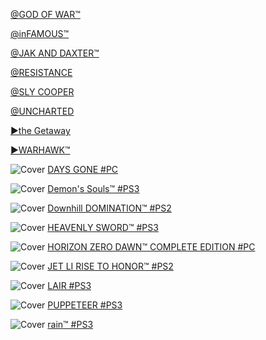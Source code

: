 <!-- 

<details>
<summary>layout: page
title: "SONY"
permalink: https://jeuxsf.github.io/JSF/sony/

</details>
  
#### hidden field with metadata

-->

[@GOD OF WAR™]()

[@inFAMOUS™]()

[@JAK AND DAXTER™]()

[@RESISTANCE]()

[@SLY COOPER]()

[@UNCHARTED]()

[►the Getaway](theGetaway.md)

[►WARHAWK™]()

![Cover](https://www.mobygames.com/images/covers/l/739516-days-gone-windows-front-cover.jpg)
[DAYS GONE #PC]()

![Cover](https://www.mobygames.com/images/covers/l/670843-demon-s-souls-playstation-3-front-cover.jpg)
[Demon's Souls™ #PS3](https://ouo.io/e9VJXn)

![Cover](https://www.mobygames.com/images/covers/l/728378-downhill-domination-playstation-2-front-cover.jpg)
[Downhill DOMINATION™ #PS2]()

![Cover](https://www.mobygames.com/images/covers/s/129602-heavenly-sword-playstation-3-front-cover.jpg)
[HEAVENLY SWORD™ #PS3](https://ouo.io/a4Fk9A)

![Cover](https://www.mobygames.com/images/covers/s/677031-horizon-zero-dawn-complete-edition-windows-front-cover.jpg)
[HORIZON ZERO DAWN™ COMPLETE EDITION #PC]()

![Cover](https://www.mobygames.com/images/covers/s/38227-rise-to-honor-playstation-2-front-cover.jpg)
[JET LI RISE TO HONOR™ #PS2]()

![Cover](https://www.mobygames.com/images/covers/s/108253-lair-playstation-3-front-cover.jpg)
[LAIR #PS3]()

![Cover](https://www.mobygames.com/images/covers/s/290125-puppeteer-playstation-3-front-cover.jpg)
[PUPPETEER #PS3]()

![Cover](https://www.mobygames.com/images/covers/s/304789-rain-playstation-3-front-cover.jpg)
[rain™ #PS3]()

